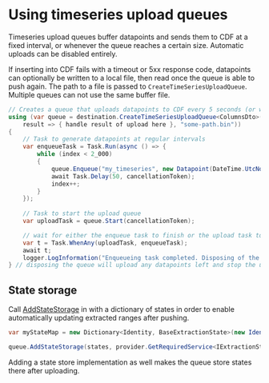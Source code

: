# Using timeseries upload queues

Timeseries upload queues buffer datapoints and sends them to CDF at a fixed interval, or whenever the queue reaches a certain size. Automatic uploads can be disabled entirely.

If inserting into CDF fails with a timeout or 5xx response code, datapoints can optionally be written to a local file, then read once the queue is able to push again. The path to a file is passed to `CreateTimeSeriesUploadQueue`. Multiple queues can not use the same buffer file.

```c#
// Creates a queue that uploads datapoints to CDF every 5 seconds (or when the queue size reaches 1.000)
using (var queue = destination.CreateTimeSeriesUploadQueue<ColumnsDto>(TimeSpan.FromSeconds(5), 1_000,
    result => { handle result of upload here }, "some-path.bin"))
{
    // Task to generate datapoints at regular intervals
    var enqueueTask = Task.Run(async () => {
        while (index < 2_000)
        {
            queue.Enqueue("my_timeseries", new Datapoint(DateTime.UtcNow, index));
            await Task.Delay(50, cancellationToken);
            index++;
        }
    });
    
    // Task to start the upload queue
    var uploadTask = queue.Start(cancellationToken);

    // wait for either the enqueue task to finish or the upload task to fail
    var t = Task.WhenAny(uploadTask, enqueueTask);
    await t;
    logger.LogInformation("Enqueueing task completed. Disposing of the upload queue");
} // disposing the queue will upload any datapoints left and stop the upload loop
```

## State storage

Call [AddStateStorage](xref:Cognite.Extractor.Utils.TimeSeriesUploadQueue) in with a dictionary of states in order to enable automatically updating extracted ranges after pushing.

```c#
var myStateMap = new Dictionary<Identity, BaseExtractionState>(new IdentityComparer());

queue.AddStateStorage(states, provider.GetRequiredService<IExtractionStateStore>(), "some-timeseries-collection-name");
```

Adding a state store implementation as well makes the queue store states there after uploading.